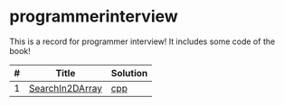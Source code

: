 # programmerinterview
 This is a record for programmer interview!  It includes some code of the book!
 
|#|Title|Solution|
|---|---|---------| 
|1|[SearchIn2DArray](http://www.nowcoder.com/practice/abc3fe2ce8e146608e868a70efebf62e?tpId=13&tqId=11154&rp=1&ru=/ta/coding-interviews&qru=/ta/coding-interviews/question-ranking)|[cpp](./CodingInterview/SearchIn2DArray.cpp)|
